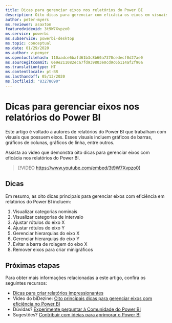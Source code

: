 ```yaml
---
title: Dicas para gerenciar eixos nos relatórios do Power BI
description: Oito dicas para gerenciar com eficácia os eixos em visuais de relatórios do Power BI, no Power BI Desktop ou no serviço do Power BI.
author: peter-myers
ms.reviewer: asaxton
featuredvideoid: 3t9W7Xvpzo0
ms.service: powerbi
ms.subservice: powerbi-desktop
ms.topic: conceptual
ms.date: 01/29/2020
ms.author: v-pemyer
ms.openlocfilehash: 110aadce6bafd61b3c8b60a7370cedecf0d27ae0
ms.sourcegitcommit: 0e9e211082eca7fd939803e0cd9c6b114af2f90a
ms.translationtype: HT
ms.contentlocale: pt-BR
ms.lasthandoff: 05/13/2020
ms.locfileid: "83278090"
---
```

# <a name="tips-to-manage-axes-in-power-bi-reports"></a>Dicas para gerenciar eixos nos relatórios do Power BI

Este artigo é voltado a autores de relatórios do Power BI que trabalham com visuais que possuem eixos. Esses visuais incluem gráficos de barras, gráficos de colunas, gráficos de linha, entre outros.

Assista ao vídeo que demonstra oito dicas para gerenciar eixos com eficácia nos relatórios do Power BI.

> [!VIDEO https://www.youtube.com/embed/3t9W7Xvpzo0]

## <a name="tips"></a>Dicas

Em resumo, as oito dicas principais para gerenciar eixos com eficiência em relatórios do Power BI incluem:

1. Visualizar categorias nominais
1. Visualizar categorias de intervalo
1. Ajustar rótulos do eixo X
1. Ajustar rótulos do eixo Y
1. Gerenciar hierarquias do eixo X
1. Gerenciar hierarquias do eixo Y
1. Evitar a barra de rolagem do eixo X
1. Remover eixos para criar minigráficos

## <a name="next-steps"></a>Próximas etapas

Para obter mais informações relacionadas a este artigo, confira os seguintes recursos:

- [Dicas para criar relatórios impressionantes](../create-reports/desktop-tips-and-tricks-for-creating-reports.md)
- Vídeo do biDezine: [Oito principais dicas para gerenciar eixos com eficiência no Power BI](https://www.youtube.com/watch?v=3t9W7Xvpzo0)
- Dúvidas? [Experimente perguntar à Comunidade do Power BI](https://community.powerbi.com/)
- Sugestões? [Contribuir com ideias para aprimorar o Power BI](https://ideas.powerbi.com)

